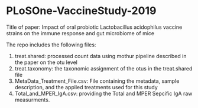 # PLoSOne-VaccineStudy-2019
Title of paper: Impact of oral probiotic Lactobacillus acidophilus vaccine strains on the immune response and gut microbiome of mice

The repo includes the following files: 

1) treat.shared: processed count data using mothur pipeline described in the paper on the otu level
2) treat.taxonomy: the taxonomic assignment of the otus in the treat.shared file
3) MetaData_Treatment_File.csv: File containing the metadata, sample description, and the applied treatments used for this study
4) Total_and_MPER_IgA.csv: providing the Total and MPER Sepcific IgA raw measurments.
